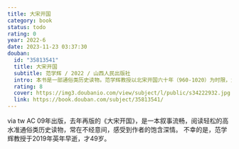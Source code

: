 ```yaml
---
title: 大宋开国
category: book
status: todo
rating: 0
year: 2022-6
date: 2023-11-23 03:37:30
douban:
  id: "35813541"
  title: 大宋开国
  subtitle: 范学辉 / 2022 / 山西人民出版社
  intro: 本书是一部通俗类历史读物。范学辉教授以北宋开国六十年（960-1020）为时限，为读者展示了北宋开国史上的精彩片段和生动细节，剖析了宋代历史发展中的关键点和重要环节。作者将学术界的研究成果融合自己的考证，用通俗风趣的语言，给大家讲述这段历史，不是“抄史料式”的转述，而是颇有深度的分析。譬如“陈桥兵变”，作者对事件发生的全过程进行还原，特别是对人物的关系，每个人在事变中处于什么位置、发挥何等作用都进行了分析。最大程度达到了阅读的通俗性和历史考证的可信度完美结合。
  rating: 8
  cover: https://img3.doubanio.com/view/subject/l/public/s34222932.jpg
  link: https://book.douban.com/subject/35813541/
---
```


via tw AC 09年出版，去年再版的《大宋开国》，是一本叙事流畅，阅读轻松的高水准通俗类历史读物，常在不经意间，感受到作者的饱含深情。
不幸的是，范学辉教授于2019年英年早逝，才49岁。